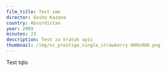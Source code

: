 ```yaml
---
film_title: Test ime
director: Gosho Kazana
country: Absurdistan
year: 2069
minutes: 23
description: Test za kratuk opis
thumbnail: /img/sc_prestige_single_strawberry-900x900.png
---
```

Test tqlo
